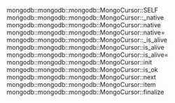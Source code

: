 mongodb::mongodb::mongodb::MongoCursor::SELF
mongodb::mongodb::mongodb::MongoCursor::_native
mongodb::mongodb::mongodb::MongoCursor::native
mongodb::mongodb::mongodb::MongoCursor::native=
mongodb::mongodb::mongodb::MongoCursor::_is_alive
mongodb::mongodb::mongodb::MongoCursor::is_alive
mongodb::mongodb::mongodb::MongoCursor::is_alive=
mongodb::mongodb::mongodb::MongoCursor::init
mongodb::mongodb::mongodb::MongoCursor::is_ok
mongodb::mongodb::mongodb::MongoCursor::next
mongodb::mongodb::mongodb::MongoCursor::item
mongodb::mongodb::mongodb::MongoCursor::finalize